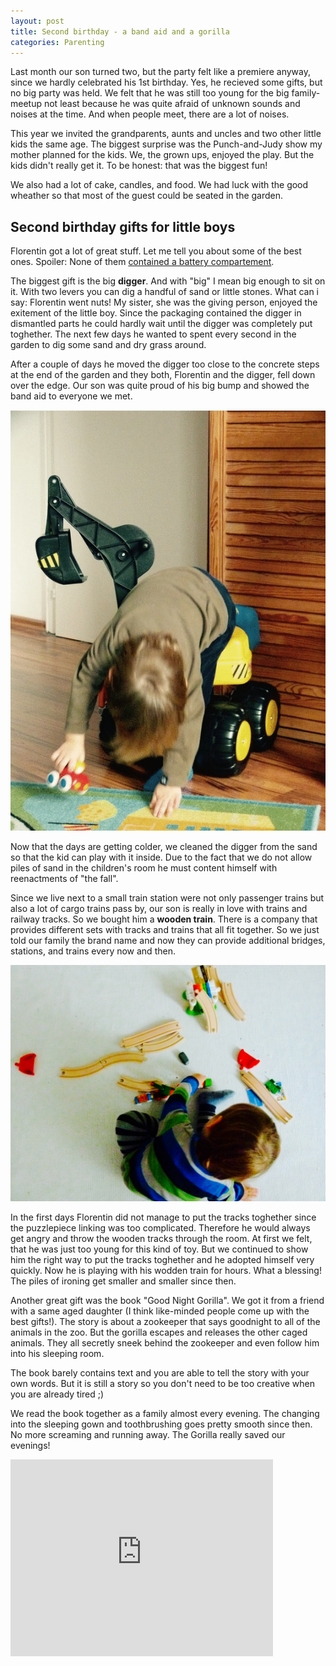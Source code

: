 ```yaml
---
layout: post
title: Second birthday - a band aid and a gorilla
categories: Parenting
---
```


Last month our son turned two, but the party felt like a premiere anyway, since we hardly celebrated his 1st birthday. Yes, he recieved some gifts, but no big party was held. We felt that he was still too young for the big family-meetup not least because he was quite afraid of unknown sounds and noises at the time. And when people meet, there are a lot of noises.

This year we invited the grandparents, aunts and uncles and two other little kids the same age. The biggest surprise was the Punch-and-Judy show my mother planned for the kids. We, the grown ups, enjoyed the play. But the kids didn't really get it. To be honest: that was the biggest fun!

We also had a lot of cake, candles, and food. We had luck with the good wheather so that most of the guest could be seated in the garden.

## Second birthday gifts for little boys

Florentin got a lot of great stuff. Let me tell you about some of the best ones. Spoiler: None of them [contained a battery compartement](/parenting/2015/08/18/brass-band-music/).

The biggest gift is the big **digger**. And with "big" I mean big enough to sit on it. With two levers you can dig a handful of sand or little stones. What can i say: Florentin went nuts! My sister, she was the giving person, enjoyed the exitement of the little boy. Since the packaging contained the digger in dismantled parts he could hardly wait until the digger was completely put toghether. The next few days he wanted to spent every second in the garden to dig some sand and dry grass around.

After a couple of days he moved the digger too close to the concrete steps at the end of the garden and they both, Florentin and the digger, fell down over the edge. Our son was quite proud of his big bump and showed the band aid to everyone we met.

![Big digger falling down](/assets/img/flr_digger.gif)

Now that the days are getting colder, we cleaned the digger from the sand so that the kid can play with it inside. Due to the fact that we do not allow piles of sand in the children's room he must content himself with reenactments of "the fall".

Since we live next to a small train station were not only passenger trains but also a lot of cargo trains pass by, our son is really in love with trains and railway tracks. So we bought him a **wooden train**. There is a company that provides different sets with tracks and trains that all fit together. So we just told our family the brand name and now they can provide additional bridges, stations, and trains every now and then.

![Trains and rails](/assets/img/flr_train.jpg)

In the first days Florentin did not manage to put the tracks toghether since the puzzlepiece linking was too complicated. Therefore he would always get angry and throw the wooden tracks through the room. At first we felt, that he was just too young for this kind of toy. But we continued to show him the right way to put the tracks toghether and he adopted himself very quickly. Now he is playing with his wodden train for hours. What a blessing! The piles of ironing get smaller and smaller since then.

Another great gift was the book "Good Night Gorilla". We got it from a friend with a same aged daughter (I think like-minded people come up with the best gifts!). The story is about a zookeeper that says goodnight to all of the animals in the zoo. But the gorilla escapes and releases the other caged animals. They all secretly sneek behind the zookeeper and even follow him into his sleeping room.

The book barely contains text and you are able to tell the story with your own words. But it is still a story so you don't need to be too creative when you are already tired ;)

We read the book together as a family almost every evening. The changing into the sleeping gown and toothbrushing goes pretty smooth since then. No more screaming and running away. The Gorilla really saved our evenings!

<iframe width="420" height="315" src="https://www.youtube.com/embed/uBrK58hi8KA" frameborder="0" allowfullscreen></iframe>
